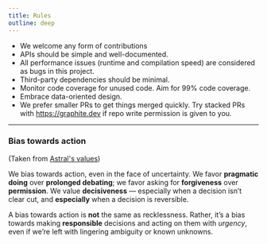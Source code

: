 ```yaml
---
title: Rules
outline: deep
---
```


- We welcome any form of contributions
- APIs should be simple and well-documented.
- All performance issues (runtime and compilation speed) are considered as bugs in this project.
- Third-party dependencies should be minimal.
- Monitor code coverage for unused code. Aim for 99% code coverage.
- Embrace data-oriented design.
- We prefer smaller PRs to get things merged quickly. Try stacked PRs with https://graphite.dev if repo write permission is given to you.

---

### Bias towards action

(Taken from [Astral's values](https://astral-sh.notion.site/Astral-s-Values-0ed6a642bcc84e91af6836b2373572f5))

We bias towards action, even in the face of uncertainty. We favor **pragmatic doing** over **prolonged debating**; we favor asking for **forgiveness** over **permission**. We value **decisiveness** — especially when a decision isn’t clear cut, and **especially** when a decision is reversible.

A bias towards action is **not** the same as recklessness. Rather, it’s a bias towards making **responsible** decisions and acting on them with _urgency_, even if we’re left with lingering ambiguity or known unknowns.
